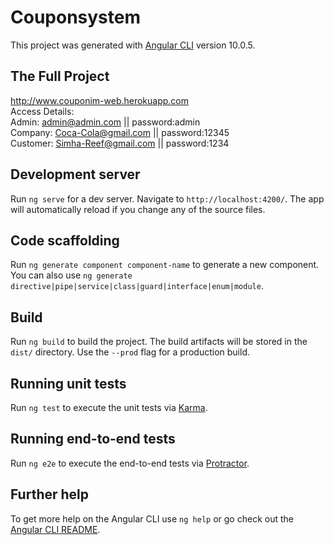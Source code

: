 # Couponsystem
This project was generated with [Angular CLI](https://github.com/angular/angular-cli) version 10.0.5.

## The Full Project
http://www.couponim-web.herokuapp.com <br/>
Access Details: <br/>
Admin: admin@admin.com || password:admin <br/>
Company: Coca-Cola@gmail.com || password:12345 <br/>
Customer: Simha-Reef@gmail.com || password:1234 <br/>
  
## Development server

Run `ng serve` for a dev server. Navigate to `http://localhost:4200/`. The app will automatically reload if you change any of the source files.

## Code scaffolding

Run `ng generate component component-name` to generate a new component. You can also use `ng generate directive|pipe|service|class|guard|interface|enum|module`.

## Build

Run `ng build` to build the project. The build artifacts will be stored in the `dist/` directory. Use the `--prod` flag for a production build.

## Running unit tests

Run `ng test` to execute the unit tests via [Karma](https://karma-runner.github.io).

## Running end-to-end tests

Run `ng e2e` to execute the end-to-end tests via [Protractor](http://www.protractortest.org/).

## Further help

To get more help on the Angular CLI use `ng help` or go check out the [Angular CLI README](https://github.com/angular/angular-cli/blob/master/README.md).
